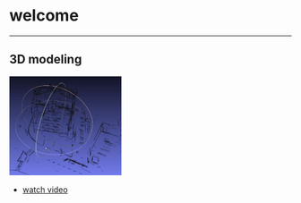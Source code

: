 # welcome 
--------------------------------------------------------------------------------






## 3D modeling 

<img src="videos\vs-2025-01-14.JPG" alt="3D modeling" width="200"/>



* [watch video](videos/3dmodeling.md)



